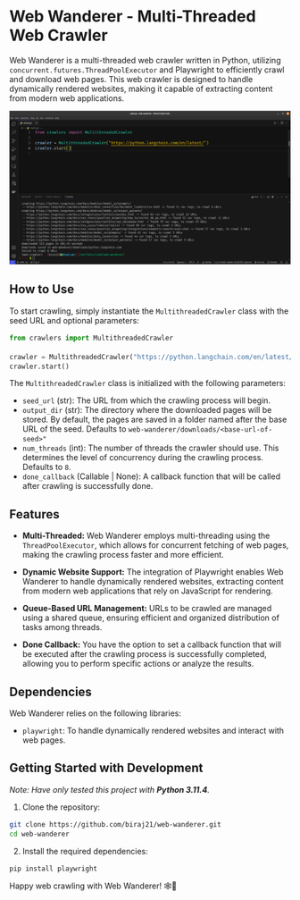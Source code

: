 # Web Wanderer - Multi-Threaded Web Crawler

Web Wanderer is a multi-threaded web crawler written in Python, utilizing `concurrent.futures.ThreadPoolExecutor` and Playwright to efficiently crawl and download web pages. This web crawler is designed to handle dynamically rendered websites, making it capable of extracting content from modern web applications.

![Screenshot](images/ss.png)

## How to Use

To start crawling, simply instantiate the `MultithreadedCrawler` class with the seed URL and optional parameters:

```python
from crawlers import MultithreadedCrawler

crawler = MultithreadedCrawler("https://python.langchain.com/en/latest/")
crawler.start()
```

The `MultithreadedCrawler` class is initialized with the following parameters:

- `seed_url` (str): The URL from which the crawling process will begin.
- `output_dir` (str): The directory where the downloaded pages will be stored. By default, the pages are saved in a folder named after the base URL of the seed. Defaults to `web-wanderer/downloads/<base-url-of-seed>"`
- `num_threads` (int): The number of threads the crawler should use. This determines the level of concurrency during the crawling process. Defaults to `8`.
- `done_callback` (Callable | None): A callback function that will be called after crawling is successfully done.

## Features

- **Multi-Threaded:** Web Wanderer employs multi-threading using the `ThreadPoolExecutor`, which allows for concurrent fetching of web pages, making the crawling process faster and more efficient.

- **Dynamic Website Support:** The integration of Playwright enables Web Wanderer to handle dynamically rendered websites, extracting content from modern web applications that rely on JavaScript for rendering.

- **Queue-Based URL Management:** URLs to be crawled are managed using a shared queue, ensuring efficient and organized distribution of tasks among threads.

- **Done Callback:** You have the option to set a callback function that will be executed after the crawling process is successfully completed, allowing you to perform specific actions or analyze the results.

## Dependencies

Web Wanderer relies on the following libraries:

- `playwright`: To handle dynamically rendered websites and interact with web pages.


## Getting Started with Development

_Note: Have only tested this project with **Python 3.11.4**._

1. Clone the repository:

```bash
git clone https://github.com/biraj21/web-wanderer.git
cd web-wanderer
```

2. Install the required dependencies:

```bash
pip install playwright
```

Happy web crawling with Web Wanderer! 🕸️🚀